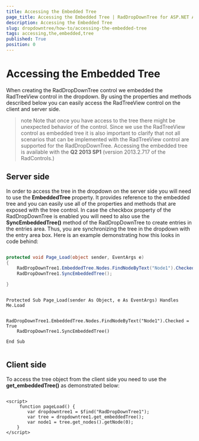 ```yaml
---
title: Accessing the Embedded Tree
page_title: Accessing the Embedded Tree | RadDropDownTree for ASP.NET AJAX Documentation
description: Accessing the Embedded Tree
slug: dropdowntree/how-to/accessing-the-embedded-tree
tags: accessing,the,embedded,tree
published: True
position: 0
---
```


# Accessing the Embedded Tree



When creating the RadDropDownTree control we embedded the RadTreeView control in the dropdown. By using the properties and methods described below you can easily access the RadTreeView control on the client and server side.

>note Note that once you have access to the tree there might be unexpected behavior of the control. Since we use the RadTreeView control as embedded tree it is also important to clarify that not all scenarios that can be implemented with the RadTreeView control are supported for the RadDropDownTree. Accessing the embedded tree is available with the **Q2 2013 SP1** (version 2013.2.717 of the RadControls.)
>


## Server side

In order to access the tree in the dropdown on the server side you will need to use the **EmbeddedTree** property. It provides reference to the embedded tree and you can easily use all of the properties and methods that are exposed with the tree control. In case the checkbox property of the RadDropDownTree is enabled you will need to also use the **SyncEmbeddedTree()** method of the RadDropDownTree to create entries in the entries area. Thus, you are synchronizing the tree in the dropdown with the entry area box. Here is an example demonstrating how this looks in code behind:







````C#

protected void Page_Load(object sender, EventArgs e)
{
    RadDropDownTree1.EmbeddedTree.Nodes.FindNodeByText("Node1").Checked = true;
    RadDropDownTree1.SyncEmbeddedTree(); 

}

````
````VB.NET
	
Protected Sub Page_Load(sender As Object, e As EventArgs) Handles Me.Load

    RadDropDownTree1.EmbeddedTree.Nodes.FindNodeByText("Node1").Checked = True
    RadDropDownTree1.SyncEmbeddedTree()

End Sub
	
````


## Client side

To access the tree object from the client side you need to use the **get_embeddedTree()** as demonstrated below:

````ASPNET

<script>
	 function pageLoad() {
		var dropdowntree1 = $find("RadDropDownTree1");
		var tree = dropdowntree1.get_embeddedTree();
		var node1 = tree.get_nodes().getNode(0);
	}
</script>

````

